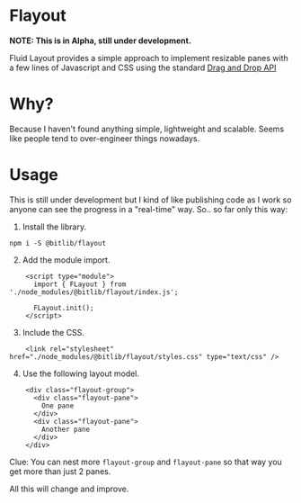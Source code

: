 # Flayout

**NOTE: This is in Alpha, still under development.**


Fluid Layout provides a simple approach to implement resizable panes with a few lines of Javascript and CSS using the standard [Drag and Drop API](https://developer.mozilla.org/en-US/docs/Web/API/HTML_Drag_and_Drop_API)

# Why?
Because I haven't found anything simple, lightweight and scalable. Seems like people tend to over-engineer things nowadays.

# Usage

This is still under development but I kind of like publishing code as I work so anyone can see the progress in a "real-time" way.
So.. so far only this way:

1. Install the library.
```
npm i -S @bitlib/flayout
```
2. Add the module import.
```
    <script type="module">
      import { FLayout } from './node_modules/@bitlib/flayout/index.js';

      FLayout.init();
    </script>
```
3. Include the CSS.
```
    <link rel="stylesheet" href="./node_modules/@bitlib/flayout/styles.css" type="text/css" />
```
4. Use the following layout model.
```
    <div class="flayout-group">
      <div class="flayout-pane">
        One pane
      </div>
      <div class="flayout-pane">
        Another pane
      </div>
    </div>
```
Clue: You can nest more `flayout-group` and `flayout-pane` so that way you get more than just 2 panes.

All this will change and improve.
